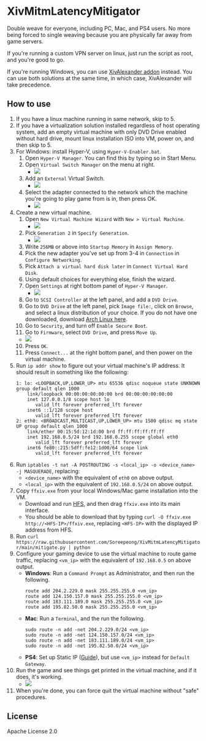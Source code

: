 # XivMitmLatencyMitigator
Double weave for everyone, including PC, Mac, and PS4 users. No more being forced to single weaving because you are physically far away from game servers.

If you're running a custom VPN server on linux, just run the script as root, and you're good to go.

If you're running Windows, you can use [XivAlexander addon](https://github.com/Soreepeong/XivAlexander) instead. You can use both solutions at the same time, in which case, XivAlexander will take precedence. 

## How to use
1. If you have a linux machine running in same network, skip to 5.
2. If you have a virtualization solution installed regardless of host operating system, add an empty virtual machine with only DVD Drive enabled without hard drive, mount linux installation ISO into VM, power on, and then skip to 5.
3. For Windows: install Hyper-V, using `Hyper-V-Enabler.bat`.
   1. Open `Hyper-V Manager`. You can find this by typing so in Start Menu.
   2. Open `Virtual Switch Manager` on the menu at right.
      * ![](img/hv1.png)
   3. Add an `External` Virtual Switch.
      * ![](img/hv2.png)
   4. Select the adapter connected to the network which the machine you're going to play game from is in, then press OK.
      * ![](img/hv3.png)
4. Create a new virtual machine.
   1. Open `New Virtual Machine Wizard` with `New > Virtual Machine`.
      * ![](img/hv4.png)
   2. Pick `Generation 2` in `Specify Generation`.
      * ![](img/hv5.png)
   3. Write `256MB` or above into `Startup Memory` in `Assign Memory`.
   4. Pick the new adapter you've set up from 3-4 in `Connection` in `Configure Networking`.
   5. Pick `Attach a virtual hard disk later` in `Connect Virtual Hard Disk`.
   6. Using default choices for everything else, finish the wizard.
   7. Open `Settings` at right bottom panel of `Hyper-V Manager`.
      * ![](img/hv6.png)
   8. Go to `SCSI Controller` at the left panel, and add a `DVD Drive`.
   9. Go to `DVD Drive` at the left panel, pick `Image file:`, click on `Browse`, and select a linux distribution of your choice. If you do not have one downloaded, download [Arch Linux here](https://archlinux.org/download/).
   10. Go to `Security`, and turn off `Enable Secure Boot`.
   11. Go to `Firmware`, select `DVD Drive`, and press `Move Up`.
   * ![](img/hv7.png)
   10. Press `OK`.
   11. Press `Connect...` at the right bottom panel, and then power on the virtual machine.
5. Run `ip addr show` to figure out your virtual machine's IP address. It should result in something like the following:
   ```
   1: lo: <LOOPBACK,UP,LOWER_UP> mtu 65536 qdisc noqueue state UNKNOWN group default qlen 1000
       link/loopback 00:00:00:00:00:00 brd 00:00:00:00:00:00
       inet 127.0.0.1/8 scope host lo
          valid_lft forever preferred_lft forever
       inet6 ::1/128 scope host
          valid_lft forever preferred_lft forever
   2: eth0: <BROADCAST,MULTICAST,UP,LOWER_UP> mtu 1500 qdisc mq state UP group default qlen 1000
       link/ether 00:15:5d:12:1d:00 brd ff:ff:ff:ff:ff:ff
       inet 192.168.0.5/24 brd 192.168.0.255 scope global eth0
          valid_lft forever preferred_lft forever
       inet6 fe80::215:5dff:fe12:1d00/64 scope link
          valid_lft forever preferred_lft forever
   ```
6. Run `iptables -t nat -A POSTROUTING -s <local_ip> -o <device_name> -j MASQUERADE`, replacing:
   * `<device_name>` with the equivalent of `eth0` on above output.
   * `<local_ip>` with the equivalent of `192.168.0.5/24` on above output.
7. Copy `ffxiv.exe` from your local Windows/Mac game installation into the VM.
   * Download and run [HFS](https://www.rejetto.com/hfs/?f=dl), and then drag `ffxiv.exe` into its main interface.
   * You should be able to download that by typing `curl -O ffxiv.exe http://<HFS-IP>/ffxiv.exe`, replacing `<HFS-IP>`
     with the displayed IP address from HFS.
8. Run `curl https://raw.githubusercontent.com/Soreepeong/XivMitmLatencyMitigator/main/mitigate.py | python`
9. Configure your gaming device to use the virtual machine to route game traffic, replacing `<vm_ip>` with the equivalent of `192.168.0.5` on above output.
   * **Windows**: Run a `Command Prompt` as Administrator, and then run the following.
     ```
     route add 204.2.229.0 mask 255.255.255.0 <vm_ip>
     route add 124.150.157.0 mask 255.255.255.0 <vm_ip>
     route add 183.111.189.0 mask 255.255.255.0 <vm_ip>
     route add 195.82.50.0 mask 255.255.255.0 <vm_ip>
     ```
   * **Mac**: Run a `Terminal`, and the run the following.
     ```
     sudo route -n add -net 204.2.229.0/24 <vm_ip>
     sudo route -n add -net 124.150.157.0/24 <vm_ip>
     sudo route -n add -net 183.111.189.0/24 <vm_ip>
     sudo route -n add -net 195.82.50.0/24 <vm_ip>
     ```
   * **PS4**: Set up Static IP ([Guide](https://www.linksys.com/gb/support-article?articleNum=216429)), but use `<vm_ip>` instead for `Default Gateway`.
10. Run the game and see things get printed in the virtual machine, and if it does, it's working.
    * ![](img/running.png)
11. When you're done, you can force quit the virtual machine without "safe" procedures.

## License
Apache License 2.0
